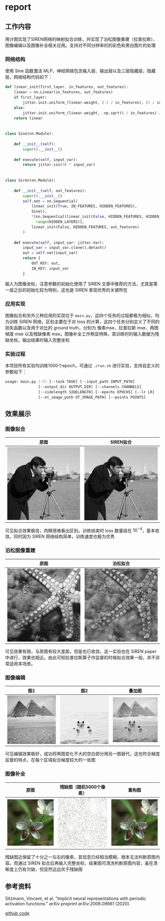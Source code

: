 # report



## 工作内容

用计图实现了SIREN网络的映射拟合训练，并实现了泊松图像重建（拉普拉斯）、图像编辑以及图像补全相关应用。支持对不同分辨率的的彩色和黑白图片的处理

### 网络结构

使用 Sine 函数激活 MLP，神经网络包含输入层、输出层以及三层隐藏层，隐藏层，网络结构代码如下：

```python
def linear_init(first_layer, in_features, out_features):
    linear = nn.Linear(in_features, out_features)
    if first_layer:
        jittor.init.uniform_(linear.weight, (-1 / in_features), (1 / in_features))
    else:
        jittor.init.uniform_(linear.weight, -np.sqrt(6 / in_features) / 30, np.sqrt(6 / in_features) / 30)
    return linear


class Sine(nn.Module):

    def __init__(self):
        super().__init__()

    def execute(self, input_var):
        return jittor.sin(30 * input_var)


class Siren(nn.Module):

    def __init__(self, out_features):
        super().__init__()
        self.net = nn.Sequential(
            linear_init(True, IN_FEATURES, HIDDEN_FEATURES),
            Sine(),
            *[nn.Sequential(linear_init(False, HIDDEN_FEATURES, HIDDEN_FEATURES), Sine()) for _ in
              range(HIDDEN_LAYERS)],
            linear_init(False, HIDDEN_FEATURES, out_features)
        )

    def execute(self, input_var: jittor.Var):
        input_var = input_var.clone().detach()
        out = self.net(input_var)
        return {
            OUT_KEY: out,
            IN_KEY: input_var
        }
```

输入为图像坐标，注意参数的初始化使用了 SIREN 文章中推荐的方法，尤其是第一层之后的初始化较为特别，这也是 SIREN 表现优秀的关键所在

### 应用实现

图像拟合和另外三种应用的实现位于 `main.py`，这四个任务的过程都极为相似，均为训练 SIREN 网络，区别主要在于对 loss 的计算，这四个任务分别定义了不同的损失函数以及用于对比的 ground truth，分别为 像素mse、拉普拉斯 mse、两图梯度 mse 以及残缺像素 mse。图像补全工作稍显特殊，其训练时的输入数据为残缺坐标，输出结果时输入完整坐标

### 实验过程

本项目所有实验均训练1000个epoch，可通过 `./run.sh` 进行实验，支持自定义的参数如下：

```bash
usage: main.py [-h] [--task TASK] [--input_path INPUT_PATH]
               [--output_dir OUTPUT_DIR] [--channels CHANNELS]
               [--sidelength SIDELENGTH] [--epochs EPOCHS] [--lr LR]
               [--ot_image_path OT_IMAGE_PATH] [--points POINTS]
```



## 效果展示

### 图像拟合

| 原图                       | SIREN拟合                      |
| -------------------------- | ------------------------------ |
| ![camera](data/camera.jpg) | ![output](data/fit/output.jpg) |

可见拟合效果极佳，肉眼很难看出区别。训练结束时 loss 数量级在 $10^{-4}$，基本收敛。同时因为 SIREN 网络结构简单，训练速度也极为优秀

### 泊松图像重建

| 原图                           | 泊松拟合                            |
| ------------------------------ | ----------------------------------- |
| ![starfish](data/starfish.jpg) | ![output](data/poissson/output.png) |

可见效果有限，与原图有较大差距，但是也已收敛。这一实验也在 SIREN paper 中进行，效果也相近。由此可知拉普拉斯算子作监督的时候拟合效果一般，并不非常适用本场景。

### 图像编辑

| 图1                      | 图2                    | 叠加图                               |
| ------------------------ | ---------------------- | ------------------------------------ |
| ![gizeh](data/gizeh.jpg) | ![bear](data/bear.jpg) | ![output](data/composite/output.jpg) |

可见编辑效果极好，成功将两图变化不大的空白部分用另一图替代，这也符合梯度监督的特点，在每个区域拟合梯度较大的一张图

### 图像补全

| 原图                       | 残缺图（随机5000个像素）           | 重构图                             |
| -------------------------- | ---------------------------------- | ---------------------------------- |
| ![flower](data/flower.jpg) | ![masked](data/inpaint/masked.jpg) | ![output](data/inpaint/output.jpg) |

残缺图近保留了十分之一左右的像素，其信息已经相当模糊，根本无法判断原图内容。而通过 SIREN 拟合后再输入完整坐标，结果图可清洗判断原图内容，虽在清晰度上仍有欠缺，但显然远远优于残缺图



## 参考资料

Sitzmann, Vincent, et al. "Implicit neural representations with periodic activation functions." *arXiv preprint arXiv:2006.09661* (2020).

[github code](https://github.com/vsitzmann/siren)

